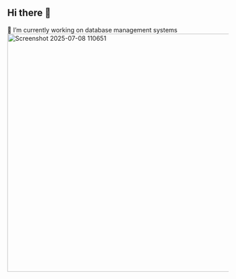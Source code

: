 ## Hi there 👋

<!--
**mjp305/mjp305** is a ✨ _special_ ✨ repository because its `README.md` (this file) appears on your GitHub profile.

Here are some ideas to get you started:

- 🔭 I’m currently working on database management systems
- 🌱 I’m currently learning ...<img width="900" height="542" alt="Screenshot 2025-07-08 110651" src="https://github.com/user-attachments/assets/856b6ed8-08f8-430e-b762-30c4e1e7a561" />

- 👯 I’m looking to collaborate on ...
- 🤔 I’m looking for help with ...
- 💬 Ask me about ...
- 📫 How to reach me: ...
- 😄 Pronouns: ...
- ⚡ Fun fact: ...
-->



🔭 I’m currently working on database management systems
<img width="900" height="542" alt="Screenshot 2025-07-08 110651" src="https://github.com/user-attachments/assets/bf265de2-ee50-4d5b-9cad-e12e97f468d9" />
